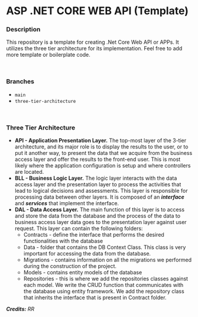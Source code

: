 # ASP .NET CORE WEB API (Template)

### Description
This repository is a template for creating .Net Core Web API or APPs. It utilizes the three tier architecture for its implementation. Feel free to add more template or boilerplate code.

<br>

### Branches
- `main`
- `three-tier-architecture`

<br>

### Three Tier Architecture
- **API - Application Presentation Layer.** The top-most layer of the 3-tier architecture, and its major role is to display the results to the user, or to put it another way, to present the data that we acquire from the business access layer and offer the results to the front-end user. This is most likely where the application configuration is setup and where controllers are located.
- **BLL - Business Logic Layer.** The logic layer interacts with the data access layer and the presentation layer to process the activities that lead to logical decisions and assessments. This layer is responsible for processing data between other layers. It is composed of an *__interface__* and *__services__* that implement the interface.
- **DAL - Data Access Layer.** The main function of this layer is to access and store the data from the database and the process of the data to business access layer data goes to the presentation layer against user request. This layer can contain the following folders:
    - Contracts - define the interface that performs the desired functionalities with the database
    - Data - folder  that contains the DB Context Class. This class is very important for accessing the data from the database.
    - Migrations - contains information on all the migrations we performed during the construction of the project.
    - Models - contains entity models of the database
    - Repositories - this is where we add the repositories classes against each model. We write the CRUD function that communicates with the database using entity framework. We add the repository class that inherits the interface that is present in Contract folder.

*__Credits:__ RR*